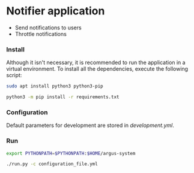 # Notifier application

- Send notifications to users
- Throttle notifications

### Install

Although it isn't necessary, it is recommended to run the application in a virtual environment.
To install all the dependencies, execute the following script: 

```bash
sudo apt install python3 python3-pip

python3 -m pip install -r requirements.txt
```

### Configuration

Default parameters for development are stored in *development.yml*.

### Run

```bash
export PYTHONPATH=$PYTHONPATH:$HOME/argus-system

./run.py -c configuration_file.yml
```